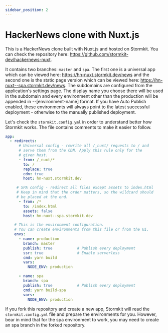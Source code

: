 ```yaml
---
sidebar_position: 2
---
```


# HackerNews clone with Nuxt.js

This is a HackerNews clone built with Nuxt.js and hosted on Stormkit. You can check the repository here: https://github.com/stormkit-dev/hackernews-nuxt.

It contains two branches: `master` and `spa`. The first one is a universal app which can be viewed here: https://hn-nuxt.stormkit.dev/news and the second one is the static page version which can be viewed here: https://hn-nuxt--spa.stormkit.dev/news. The subdomains are configured from the application's settings page. The display name you choose there will be used in the subdomain and every environment other than the production will be appended in --[environment-name] format. If you have Auto Publish enabled, these environments will always point to the latest successful deployment - otherwise to the manually published deployment.

Let's check the `stormkit.config.yml` in order to understand better how Stormkit works. The file contains comments to make it easier to follow.

```yml  title="stormkit.config.yml"
app:
  - redirects:
      # Universal config - rewrite all /_nuxt/ requests to / and
      # serve them from the CDN. Apply this rule only for the
      # given host.
      - from: /_nuxt/*
        to: /
        replace: true
        cdn: true
        host: hn-nuxt.stormkit.dev

     # SPA config - redirect all files except assets to index.html
     # Keep in mind that the order matters, so the wildcard should
     # be placed at the end.
      - from: /*
        to: /index.html
        assets: false
        host: hn-nuxt--spa.stormkit.dev

    # This is the environment configuration.
    # You can create environments from this file or from the UI.
    envs:
      - name: production
        branch: master
        publish: true           # Publish every deployment
        ssr: true               # Enable serverless
        cmd: yarn build
        vars:
          NODE_ENV: production

      - name: spa
        branch: spa
        publish: true           # Publish every deployment
        cmd: yarn build-spa
        vars:
          NODE_ENV: production
```

If you fork this repository and create a new app, Stormkit will read the `stormkit.config.yml` file and prepare the environments for you. However, bear in mind that for the spa environment to work, you may need to create an spa branch in the forked repository.
